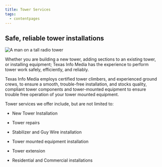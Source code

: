 ```yaml
---
title: Tower Services
tags:
  - contentpages
---
```

## Safe, reliable tower installations


![A man on a tall radio tower](/images/uploads/uphigh.jpg)


Whether you are building a new tower, adding sections to an existing tower, or installing equipment; Texas Info Media has the experience to perform tower work safely, efficiently, and reliably.


Texas Info Media employs certified tower climbers, and experienced ground crews, to ensure a smooth, trouble-free installation, and stocks quality, compliant tower components and tower-mounted equipment to ensure trouble free operation of your tower mounted equipment.

Tower services we offer include, but are not limited to:


* New Tower Installation

* Tower repairs

* Stabilizer and Guy Wire installation

* Tower mounted equipment installation

* Tower extension

* Residential and Commercial installations